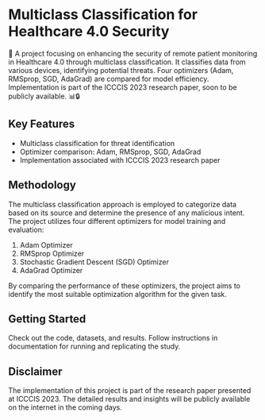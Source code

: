 # Multiclass Classification for Healthcare 4.0 Security

🚀 A project focusing on enhancing the security of remote patient monitoring in Healthcare 4.0 through multiclass classification. It classifies data from various devices, identifying potential threats. Four optimizers (Adam, RMSprop, SGD, AdaGrad) are compared for model efficiency. Implementation is part of the ICCCIS 2023 research paper, soon to be publicly available. 📊🔒

## Key Features
- Multiclass classification for threat identification
- Optimizer comparison: Adam, RMSprop, SGD, AdaGrad
- Implementation associated with ICCCIS 2023 research paper

## Methodology

The multiclass classification approach is employed to categorize data based on its source and determine the presence of any malicious intent. The project utilizes four different optimizers for model training and evaluation:

1. Adam Optimizer
2. RMSprop Optimizer
3. Stochastic Gradient Descent (SGD) Optimizer
4. AdaGrad Optimizer

By comparing the performance of these optimizers, the project aims to identify the most suitable optimization algorithm for the given task.

## Getting Started
Check out the code, datasets, and results. Follow instructions in documentation for running and replicating the study.

## Disclaimer
The implementation of this project is part of the research paper presented at ICCCIS 2023. The detailed results and insights will be publicly available on the internet in the coming days.
